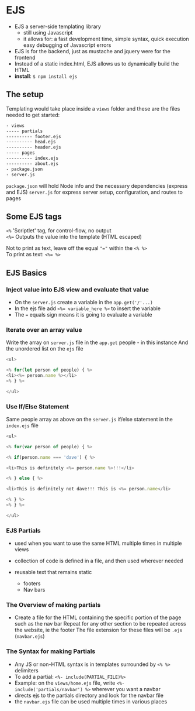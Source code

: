 # EJS

* EJS a server-side templating library
  * still using Javascript
  * it allows for:
     a fast development time,
     simple syntax,
     quick execution
     easy debugging of Javascript errors
* EJS is for the backend, just as mustache and jquery were for the frontend
* Instead of a static index.html, EJS allows us to dynamically build the HTML
* __install__: `$ npm install ejs`

## The setup

Templating would take place inside a `views` folder and these are the files needed to get started:

```html
- views
----- partials
---------- footer.ejs
---------- head.ejs
---------- header.ejs
----- pages
---------- index.ejs
---------- about.ejs
- package.json
- server.js
```

`package.json` will hold Node info and the necessary dependencies (express and EJS)     `server.js` for express server setup, configuration, and routes to pages

## Some EJS tags

`<%` 'Scriptlet' tag, for control-flow, no output  
`<%=` Outputs the value into the template (HTML escaped)

Not to print as text, leave off the equal `"="` within the `<% %>`  
To print as text: `<%= %>`

## EJS Basics

### Inject value into EJS view and evaluate that value

* On the `server.js` create a variable in the `app.get('/'...)`
* In the ejs file add `<%= variable_here %>` to insert the variable
* The `=` equals sign means it is going to evaluate a variable

### Iterate over an array value

Write the array on `server.js` file in the `app.get` people - in this instance
And the unordered list on the `ejs` file

```js
<ul>

<% for(let person of people) { %>
<li><%= person.name %></li>
<% } %>

</ul>
```

### Use If/Else Statement

Same people array as above on the `server.js`  if/else statement in the `index.ejs` file

```js
<ul>

<% for(var person of people) { %>

<% if(person.name === 'dave') { %>

<li>This is definitely <%= person.name %>!!!</li>

<% } else { %>

<li>This is definitely not dave!!! This is <%= person.name</li>

<% } %>
<% } %>

</ul>
```

### EJS Partials

* used when you want to use the same HTML multiple times in multiple views
* collection of code is defined in a file, and then used wherever needed

* reusable text that remains static
  * footers
  * Nav bars

### The Overview of making partials

* Create a file for the HTML containing the specific portion of the page such as the nav bar
Repeat for any other section to be repeated across the website, ie the footer
The file extension for these files will be `.ejs` (`navbar.ejs`)

### The Syntax for making Partials

* Any JS or non-HTML syntax is in templates surrounded by `<% %>` delimiters
* To add a partial: `<%- include(PARTIAL_FILE)%>`
* Example: on the `views/home.ejs` file, write `<%- include('partials/navbar') %>` wherever you want a navbar
* directs ejs to the partials directory and look for the navbar file
* the `navbar.ejs` file can be used multiple times in various places
